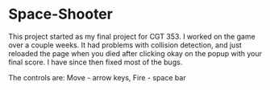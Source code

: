 <head>
    <link rel="stylesheet" type="text/css" href="css/style.css" />
</head>

<script type="text/javascript" src="js/jquery-1.8.1.js"></script>

<div id="window">
  <canvas id="gameWindow" width="1024" height="768"></canvas>
</div>

<script type="text/javascript" src="js/fix.js"></script>
<script type="text/javascript" src="js/constants.js"></script>
<script type="text/javascript" src="js/prototypesCollisionDetection.js"></script>
<script type="text/javascript" src="js/prototypesBullet.js"></script>
<script type="text/javascript" src="js/prototypesPlayer.js"></script>
<script type="text/javascript" src="js/prototypesStar.js"></script>
<script type="text/javascript" src="js/prototypesBackground.js"></script>
<script type="text/javascript" src="js/prototypesEnemy.js"></script>
<script type="text/javascript" src="js/prototypesEnemyAI.js"></script>
<script type="text/javascript" src="js/prototypesGame.js"></script>
<script type="text/javascript" src="js/game.js"></script>

<br />
<br />

# Space-Shooter
This project started as my final project for CGT 353. I worked on the game over a couple weeks. It had problems with collision detection, and just reloaded the page when you died after clicking okay on the popup with your final score. I have since then fixed most of the bugs.

The controls are: Move - arrow keys, Fire - space bar
